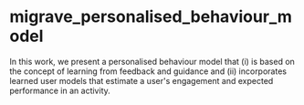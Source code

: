 # migrave_personalised_behaviour_model
In this work, we present a personalised behaviour model that (i) is based on the concept of learning from feedback and guidance and (ii) incorporates learned user models that estimate a user's engagement and expected performance in an activity.
